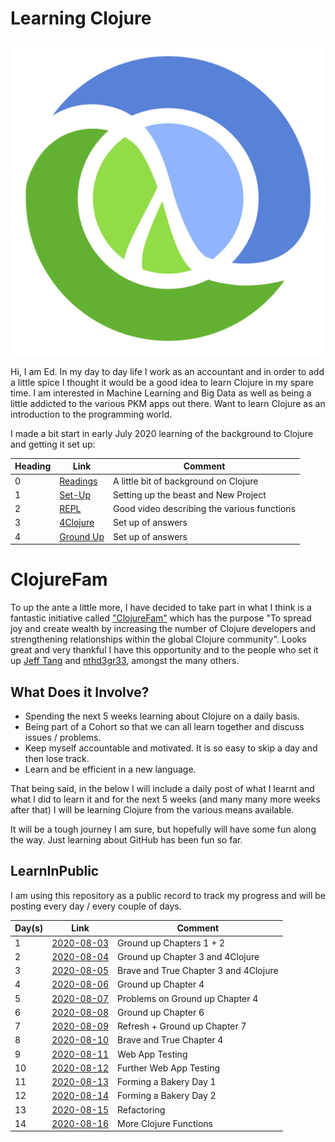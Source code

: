 # Learning Clojure

<p align="center">
<img src="https://github.com/alaq/learning-clojure-in-public/blob/master/posts/images/Clojure_logo.svg">
</p>
  
Hi, I am Ed. In my day to day life I work as an accountant and in order to add a little spice I thought it would be a good idea to learn Clojure in my spare time. I am interested in Machine Learning and Big Data as well as being a little addicted to the various PKM apps out there. Want to learn Clojure as an introduction to the programming world.

I made a bit start in early July 2020 learning of the background to Clojure and getting it set up:

Heading | Link | Comment 
------------ | ------------- | -------------  
0 | [Readings](https://github.com/ens100/Learning-Clojure/blob/master/post/readings.md) | A little bit of background on Clojure
1 | [Set-Up](https://github.com/ens100/Learning-Clojure/blob/master/post/setup.md) | Setting up the beast and New Project
2 | [REPL](https://github.com/ens100/Learning-Clojure/blob/master/post/repl.md) | Good video describing the various functions
3 | [4Clojure](https://github.com/ens100/Learning-Clojure/blob/master/code/4clojure.md) | Set up of answers 
4 | [Ground Up](https://github.com/ens100/Learning-Clojure/blob/master/code/GroundUp.md) | Set up of answers 

# ClojureFam

To up the ante a little more, I have decided to take part in what I think is a fantastic initiative called ["ClojureFam"](https://github.com/athensresearch/ClojureFam) which has the purpose "To spread joy and create wealth by increasing the number of Clojure developers and strengthening relationships within the global Clojure community". Looks great and very thankful I have this opportunity and to the people who set it up [Jeff Tang](https://github.com/tangjeff0) and [nthd3gr33](https://github.com/nthd3gr33), amongst the many others.

## What Does it  Involve?
- Spending the next 5 weeks learning about Clojure on a daily basis.
- Being  part of a Cohort so that we can all learn together and discuss issues / problems.
- Keep myself accountable and motivated. It is so easy to skip a day and then lose track.
- Learn and be efficient in a new language.

That being said, in the below I will include a daily post of what I learnt and what I did to learn it and for the next 5 weeks (and many many more weeks after that) I will be learning Clojure from the various means available. 

It will be a tough journey I am sure, but hopefully will have some fun along the way. Just learning about GitHub has been fun so far.

## LearnInPublic

I am using this repository as a public record to track my progress and will be posting every day / every couple of days.

Day(s) | Link | Comment 
------------ | ------------- | -------------  
1 | [2020-08-03](https://github.com/ens100/Learning-Clojure/blob/master/post/2020-08-03.md) | Ground up Chapters 1 + 2
2 | [2020-08-04](https://github.com/ens100/Learning-Clojure/blob/master/post/2020-08-04.md) | Ground up Chapter 3 and 4Clojure
3 | [2020-08-05](https://github.com/ens100/Learning-Clojure/blob/master/post/2020-08-05.md) | Brave and True Chapter 3 and 4Clojure
4 | [2020-08-06](https://github.com/ens100/Learning-Clojure/blob/master/post/2020-08-06.md) | Ground up Chapter 4
5 | [2020-08-07](https://github.com/ens100/Learning-Clojure/blob/master/code/GroundUp.md) | Problems on Ground up Chapter 4
6 | [2020-08-08](https://github.com/ens100/Learning-Clojure/blob/master/post/2020-08-08.md) | Ground up Chapter 6
7 | [2020-08-09](https://github.com/ens100/Learning-Clojure/blob/master/post/2020-08-09.md) | Refresh + Ground up Chapter 7
8 | [2020-08-10](https://github.com/ens100/Learning-Clojure/blob/master/post/2020-08-10.md) | Brave and True Chapter 4
9 | [2020-08-11](https://github.com/ens100/Learning-Clojure/blob/master/post/2020-08-11.md) | Web App Testing
10 | [2020-08-12](https://github.com/ens100/Learning-Clojure/blob/master/post/2020-08-12.md) | Further Web App Testing
11 | [2020-08-13](https://github.com/ens100/Learning-Clojure/blob/master/post/2020-08-13.md) | Forming a Bakery Day 1
12 | [2020-08-14](https://github.com/ens100/Learning-Clojure/blob/master/post/2020-08-14.md) | Forming a Bakery Day 2
13 | [2020-08-15](https://github.com/ens100/Learning-Clojure/blob/master/post/2020-08-15.md) | Refactoring
14 | [2020-08-16](https://github.com/ens100/Learning-Clojure/blob/master/post/2020-08-16.md) | More Clojure Functions

